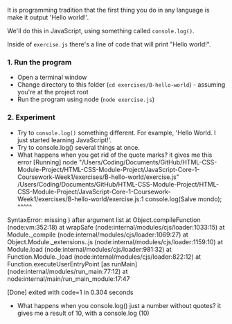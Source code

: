 It is programming tradition that the first thing you do in any language is make it output 'Hello world!'.

We'll do this in JavaScript, using something called `console.log()`.

Inside of `exercise.js` there's a line of code that will print "Hello world!".

### 1. Run the program

- Open a terminal window
- Change directory to this folder (`cd exercises/B-hello-world`) - assuming you're at the project root
- Run the program using node (`node exercise.js`)

### 2. Experiment

- Try to `console.log()` something different. For example, 'Hello World. I just started learning JavaScript!'.
- Try to console.log() several things at once.
- What happens when you get rid of the quote marks? it gives me this error 
[Running] node "/Users/Coding/Documents/GitHub/HTML-CSS-Module-Project/HTML-CSS-Module-Project/JavaScript-Core-1-Coursework-Week1/exercises/B-hello-world/exercise.js"
/Users/Coding/Documents/GitHub/HTML-CSS-Module-Project/HTML-CSS-Module-Project/JavaScript-Core-1-Coursework-Week1/exercises/B-hello-world/exercise.js:1
console.log(Salve mondo);
            ^^^^^

SyntaxError: missing ) after argument list
    at Object.compileFunction (node:vm:352:18)
    at wrapSafe (node:internal/modules/cjs/loader:1033:15)
    at Module._compile (node:internal/modules/cjs/loader:1069:27)
    at Object.Module._extensions..js (node:internal/modules/cjs/loader:1159:10)
    at Module.load (node:internal/modules/cjs/loader:981:32)
    at Function.Module._load (node:internal/modules/cjs/loader:822:12)
    at Function.executeUserEntryPoint [as runMain] (node:internal/modules/run_main:77:12)
    at node:internal/main/run_main_module:17:47

[Done] exited with code=1 in 0.304 seconds






- What happens when you console.log() just a number without quotes?
it gives me a result of 10, with a console.log (10)
